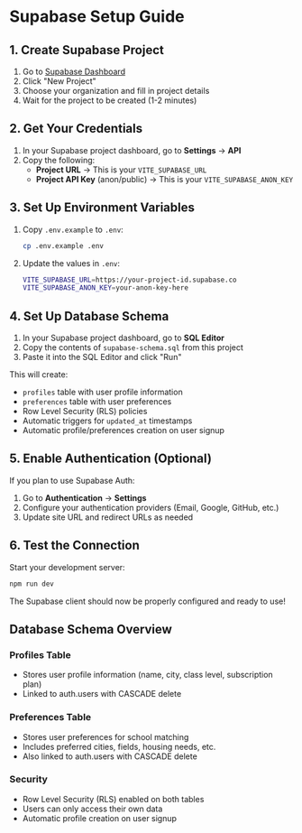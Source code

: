 # Supabase Setup Guide

## 1. Create Supabase Project

1. Go to [Supabase Dashboard](https://supabase.com/dashboard)
2. Click "New Project"
3. Choose your organization and fill in project details
4. Wait for the project to be created (1-2 minutes)

## 2. Get Your Credentials

1. In your Supabase project dashboard, go to **Settings** → **API**
2. Copy the following:
   - **Project URL** → This is your `VITE_SUPABASE_URL`
   - **Project API Key** (anon/public) → This is your `VITE_SUPABASE_ANON_KEY`

## 3. Set Up Environment Variables

1. Copy `.env.example` to `.env`:
   ```bash
   cp .env.example .env
   ```

2. Update the values in `.env`:
   ```bash
   VITE_SUPABASE_URL=https://your-project-id.supabase.co
   VITE_SUPABASE_ANON_KEY=your-anon-key-here
   ```

## 4. Set Up Database Schema

1. In your Supabase project dashboard, go to **SQL Editor**
2. Copy the contents of `supabase-schema.sql` from this project
3. Paste it into the SQL Editor and click "Run"

This will create:
- `profiles` table with user profile information
- `preferences` table with user preferences
- Row Level Security (RLS) policies
- Automatic triggers for `updated_at` timestamps
- Automatic profile/preferences creation on user signup

## 5. Enable Authentication (Optional)

If you plan to use Supabase Auth:

1. Go to **Authentication** → **Settings**
2. Configure your authentication providers (Email, Google, GitHub, etc.)
3. Update site URL and redirect URLs as needed

## 6. Test the Connection

Start your development server:
```bash
npm run dev
```

The Supabase client should now be properly configured and ready to use!

## Database Schema Overview

### Profiles Table
- Stores user profile information (name, city, class level, subscription plan)
- Linked to auth.users with CASCADE delete

### Preferences Table  
- Stores user preferences for school matching
- Includes preferred cities, fields, housing needs, etc.
- Also linked to auth.users with CASCADE delete

### Security
- Row Level Security (RLS) enabled on both tables
- Users can only access their own data
- Automatic profile creation on user signup
